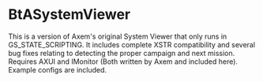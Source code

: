 
# BtASystemViewer
This is a version of Axem's original System Viewer that only runs in GS_STATE_SCRIPTING. It includes complete XSTR compatibility and several bug fixes relating to detecting the proper campaign and next mission. Requires AXUI and IMonitor (Both written by Axem and included here). Example configs are included.
